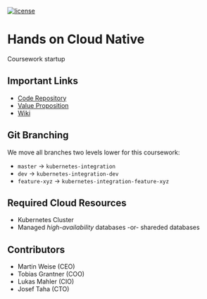 [![license](https://gitlab.phaidra.org/fair-data-austria-db-repository/fda-services/-/raw/master/.gitlab/license.svg)](https://opensource.org/licenses/Apache-2.0)

# Hands on Cloud Native

Coursework startup

## Important Links

* [Code Repository](https://gitlab.phaidra.org/fair-data-austria-db-repository/fda-services)
* [Value Proposition](https://colab.tuwien.ac.at/display/ADLS/DBRepo+-+Database+Repository)
* [Wiki](https://gitlab.phaidra.org/fair-data-austria-db-repository/fda-services/-/wikis/home)

## Git Branching

We move all branches two levels lower for this coursework:

* `master` -> `kubernetes-integration`
* `dev` -> `kubernetes-integration-dev`
* `feature-xyz` -> `kubernetes-integration-feature-xyz`

## Required Cloud Resources

* Kubernetes Cluster
* Managed *high-availability* databases -or- shareded databases

## Contributors

- Martin Weise (CEO)
- Tobias Grantner (COO)
- Lukas Mahler (CIO)
- Josef Taha (CTO)
